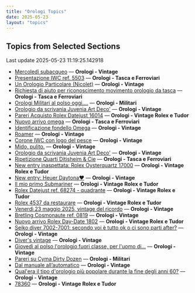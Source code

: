 ```yaml
---
title: "Orologi Topics"
date: 2025-05-23
layout: "topics"
---
```


## Topics from Selected Sections

Last update 2025-05-23 11:19:25.142918

- [Mercoledì subacqueo](https://orologi.forumfree.it/?t=80699201) — **Orologi - Vintage**
- [Presentazione IWC ref. 5503](https://orologi.forumfree.it/?t=80675266) — **Orologi - Tasca e Ferroviari**
- [Un Orologio Particolare (Nicolet)](https://orologi.forumfree.it/?t=80700453) — **Orologi - Vintage**
- [Richiesta di aiuto per riconoscimento movimento orologio da tasca](https://orologi.forumfree.it/?t=80700857) — **Orologi - Tasca e Ferroviari**
- [Orologi Militari al polso oggi….](https://orologi.forumfree.it/?t=80440118) — **Orologi - Militari**
- [Orologio da scrivania Juvenia Art Deco'](https://orologi.forumfree.it/?t=80701567) — **Orologi - Vintage**
- [Pareri Acquisto Rolex Datejust 16014](https://orologi.forumfree.it/?t=80701027) — **Orologi - Vintage Rolex e Tudor**
- [Nuovo arrivo omega](https://orologi.forumfree.it/?t=80700793) — **Orologi - Tasca e Ferroviari**
- [Identificazione fondello Omega](https://orologi.forumfree.it/?t=80700903) — **Orologi - Vintage**
- [Roamer](https://orologi.forumfree.it/?t=80700485) — **Orologi - Vintage**
- [Corone IWC con logo del pesce](https://orologi.forumfree.it/?t=80688428) — **Orologi - Vintage**
- [Mido, pulito.](https://orologi.forumfree.it/?t=80697800) — **Orologi - Vintage**
- [Orologio da scrivania Juvenia Art Deco'](https://orologi.forumfree.it/?t=80701566) — **Orologi - Vintage**
- [Ripetizione Quarti Ditisheim & Cie](https://orologi.forumfree.it/?t=80697819) — **Orologi - Tasca e Ferroviari**
- [New entry inaspettata: Rolex Oysterquartz 17000](https://orologi.forumfree.it/?t=80701175) — **Orologi - Vintage Rolex e Tudor**
- [New entry: Heuer Daytona❤️](https://orologi.forumfree.it/?t=80692975) — **Orologi - Vintage**
- [Il mio primo Submariner](https://orologi.forumfree.it/?t=80696857) — **Orologi - Vintage Rolex e Tudor**
- [Rolex Datejust ref. 68274 - quadrante](https://orologi.forumfree.it/?t=80700740) — **Orologi - Vintage Rolex e Tudor**
- [Rolex 4537 da restaurare](https://orologi.forumfree.it/?t=80329375) — **Orologi - Vintage Rolex e Tudor**
- [Venerdì 23 maggio 2025, vintage del ricordo](https://orologi.forumfree.it/?t=80701189) — **Orologi - Vintage**
- [Bretling Cosmonaute ref. 0819](https://orologi.forumfree.it/?t=80698916) — **Orologi - Vintage**
- [Nuovo arrivo Rolex Day-Date 1802](https://orologi.forumfree.it/?t=80699711) — **Orologi - Vintage Rolex e Tudor**
- [Seiko diver 7002-7001: secondo voi è tutto ok o ci sono parti after?](https://orologi.forumfree.it/?t=80700044) — **Orologi - Vintage**
- [Diver's vintage](https://orologi.forumfree.it/?t=71608461) — **Orologi - Vintage**
- [Giovedì al polso l'orologio fuori classe, per l'uomo di...](https://orologi.forumfree.it/?t=80700280) — **Orologi - Vintage**
- [Pareri su Cyma Dirty Dozen](https://orologi.forumfree.it/?t=80697368) — **Orologi - Militari**
- [Dal manuale all’automatico](https://orologi.forumfree.it/?t=80701436) — **Orologi - Vintage**
- [Qual'era il tipo d'orologio più popolare durante la fine degli anni 60?](https://orologi.forumfree.it/?t=80663640) — **Orologi - Vintage**
- [78360](https://orologi.forumfree.it/?t=80701222) — **Orologi - Vintage Rolex e Tudor**
